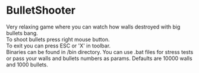 # BulletShooter
Very relaxing game where you can watch how walls destroyed with big bullets bang.<br />
 To shoot bullets press right mouse button.<br />
 To exit you can press ESC or 'X' in toolbar. <br />
 Binaries can be found in /bin directory. You can use .bat files for stress tests or pass your walls and bullets numbers as params. Defaults are 10000 walls and 1000 bullets.
